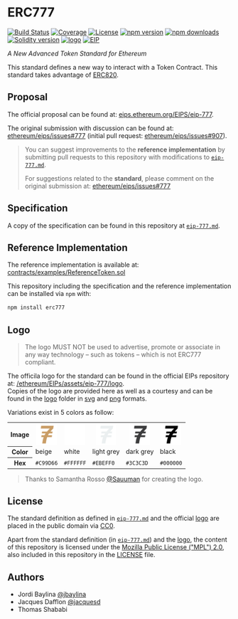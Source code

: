 # ERC777
[![Build Status](https://img.shields.io/circleci/project/github/jacquesd/ERC777/master.svg?style=flat-square&maxAge=3600 )](https://circleci.com/gh/jacquesd/ERC777)
[![Coverage](https://img.shields.io/codecov/c/github/jacquesd/ERC777/master.svg?style=flat-square&maxAge=3600)](https://codecov.io/gh/jacquesd/ERC777)
[![License](https://img.shields.io/github/license/jacquesd/ERC777.svg?style=flat-square&maxAge=3600)](https://github.com/jacquesd/ERC777/blob/master/LICENSE)
[![npm version](https://img.shields.io/npm/v/erc777.svg?style=flat-square&maxAge=3600)](https://www.npmjs.com/package/erc777)
[![npm downloads](https://img.shields.io/npm/dt/erc777.svg?style=flat-square&maxAge=3600)](https://www.npmjs.com/package/erc777)
[![Solidity version](https://img.shields.io/badge/dynamic/json.svg?style=flat-square&maxAge=3600&label=Solidity&url=https%3A%2F%2Fraw.githubusercontent.com%2Fjacquesd%2FERC777%2Fmaster%2Fpackage-lock.json&query=%24.dependencies.solc.version&colorB=ff69b4&prefix=v)](https://solidity.readthedocs.io/en/v0.4.21/installing-solidity.html)
[![logo](https://img.shields.io/badge/-logo-C99D66.svg?style=flat-square&maxAge=3600&logo=data:image/svg+xml;utf8,%253Csvg%2520xmlns='http://www.w3.org/2000/svg'%2520viewBox='0%25200%2520595.3%2520841.9'%253E%253Cpath%2520d='M410.1%2520329.9c20%25200%252039.1.1%252058.3-.1%25204.2%25200%25205.6.4%25204.8%25205.3-2.5%252014.1-4.4%252028.3-6.3%252042.5-.5%25203.6-2%25204.5-5.5%25204.5-28.3-.1-56.7%25200-85-.2-4%25200-6.2%25201.3-8.3%25204.6-9.6%252014.8-18.6%252030-26.7%252045.6-.5%25201-.9%25202.1-1.6%25203.7h5.9c35.5%25200%252071%2520.1%2520106.5-.1%25204.5%25200%25206.3.2%25205.3%25205.8-2.7%252014.2-4.6%252028.6-6.4%252043-.6%25204.4-2.1%25205.6-6.6%25205.6-41.2-.2-82.3-.1-123.5-.2-3.6%25200-5.1%25201.1-6.2%25204.5-13.7%252038.9-22.8%252078.9-28.7%2520119.6-2.8%252019.1-5.9%252038.2-8.6%252057.3-.5%25203.4-1.8%25203.8-4.7%25203.8-31.8-.1-63.7%25200-95.5-.1-1.5%25200-4.1%25201.4-3.5-2.6%25207.5-48.5%252013-97.3%252027.4-144.5%25203.8-12.5%25208-24.9%252012.8-37.9h-21.8c-14.7%25200-29.3-.2-44%2520.1-4.1.1-4.6-1.3-4.1-4.9%25202.5-15.4%25204.9-30.9%25207-46.4.5-3.4%25202.3-3%25204.5-3h79c2.2%25200%25204.1%25200%25205.4-2.5%25209.2-17.5%252020-34.1%252031.5-51.4h-5.8c-33.7%25200-67.3-.1-101%2520.1-4.4%25200-5.3-1.2-4.6-5.2%25202.3-14%25204.6-27.9%25206.3-42%2520.6-4.6%25202.5-5%25206.4-5%252044.2.1%252088.3%25200%2520132.5.2%25203.7%25200%25206-1.1%25208.3-4%252023.2-28.6%252048.2-55.6%252074.4-81.6%25201.2-1.2%25202.9-2%25204.4-3-.3-.5-.7-1-1-1.5h-5.3c-83.5%25200-167%25200-250.5.1-3.9%25200-5.7.1-4.8-5.2%25203.8-23.5%25207.1-47.1%252010.3-70.6.5-4.1%25202.5-4.1%25205.7-4.1%252082.3.1%2520164.7%25200%2520247%25200%252035.2%25200%252070.3.1%2520105.5-.1%25203.8%25200%25205%2520.5%25204.3%25204.8-3.7%252023.7-7.1%252047.4-10.4%252071.1-.4%25203-1.8%25205.2-3.9%25207.2-27.1%252026.8-53%252054.8-77.3%252084.3-.5.6-.9%25201.1-1.9%25202.5z'%2520fill='%2523fff'/%253E%253C/svg%253E)](logo)
[![EIP](https://img.shields.io/badge/EIP-777-lightgrey.svg?style=flat-square&maxAge=3600)](https://eips.ethereum.org/EIPS/eip-777)

*A New Advanced Token Standard for Ethereum*

This standard defines a new way to interact with a Token Contract. This standard takes advantage of [ERC820](https://github.com/ethereum/EIPs/issues/820).

## Proposal
The official proposal can be found at: [eips.ethereum.org/EIPS/eip-777](https://eips.ethereum.org/EIPS/eip-777).

The original submission with discussion can be found at: [ethereum/eips/issues#777](https://github.com/ethereum/eips/issues/777) (initial pull request: [ethereum/eips/issues#907](https://github.com/ethereum/eips/issues/907)).

> You can suggest improvements to the **reference implementation** by submitting pull requests to this repository with modifications to [`eip-777.md`](eip-777.md).
>
> For suggestions related to the **standard**, please comment on the original submission at: [ethereum/eips/issues#777](https://github.com/ethereum/eips/issues/777)

## Specification

A copy of the specification can be found in this repository at [`eip-777.md`](eip-777.md).

## Reference Implementation
The reference implementation is available at: [contracts/examples/ReferenceToken.sol](contracts/examples/ReferenceToken.sol)

This repository including the specification and the reference implementation can be installed via `npm` with:

``` bash
npm install erc777
```

## Logo

> The logo MUST NOT be used to advertise, promote or associate in any way technology &ndash; such as tokens &ndash; which is not ERC777 compliant.

The officila logo for the standard can be found in the official EIPs repository at: [/ethereum/EIPs/assets/eip-777/logo](https://github.com/ethereum/EIPs/tree/master/assets/eip-777/logo).  
Copies of the logo are provided here as well as a courtesy and can be found in the [logo](./logo) folder in [svg](logo/svg) and [png](logo/png) formats.

Variations exist in 5 colors as follow:

<table>
  <tr>
    <th>Image</th>
    <th><img src="logo/png/ERC-777-logo-beige-192px.png?raw=true" height="46px" align="top"></img></th>
    <th><img src="logo/png/ERC-777-logo-white-192px.png?raw=true" height="46px" align="top"></img></th>
    <th><img src="logo/png/ERC-777-logo-light_grey-192px.png?raw=true" height="46px" align="top"></img></th>
    <th><img src="logo/png/ERC-777-logo-dark_grey-192px.png?raw=true" height="46px" align="top"></img></th>
    <th><img src="logo/png/ERC-777-logo-black-192px.png?raw=true" height="46px" align="top"></img></th>
  </tr>
  <tr>
    <th>Color</th>
    <td>beige</td>
    <td>white</td>
    <td>light grey<br></td>
    <td>dark grey<br></td>
    <td>black</td>
  </tr>
  <tr>
    <th>Hex</th>
    <td><code>#C99D66</code></td>
    <td><code>#FFFFFF</code></td>
    <td><code>#EBEFF0</code></td>
    <td><code>#3C3C3D</code></td>
    <td><code>#000000</code></td>
  </tr>
</table>

> Thanks to Samantha Rosso [@Sauuman](https://github.com/Sauuman) for creating the logo.

## License
The standard definition as defined in [`eip-777.md`](eip-777.md) and the official [logo](logo) are placed in the public domain via [CC0](https://creativecommons.org/publicdomain/zero/1.0/).


Apart from the standard definition (in [`eip-777.md`](eip-777.md)) and the [logo](logo), the content of this repository is licensed under the [Mozilla Public License ("MPL") 2.0](http://mozilla.org/MPL/2.0/), also included in this repository in the [LICENSE](LICENSE) file.

## Authors
 - Jordi Baylina [@jbaylina](https://github.com/jbaylina)
 - Jacques Dafflon [@jacquesd](https://github.com/jacquesd)
 - Thomas Shababi
